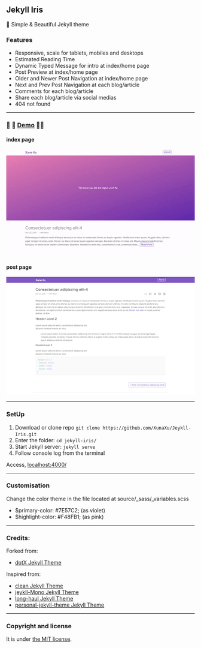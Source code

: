 ## Jekyll Iris

:gem: Simple & Beautiful Jekyll theme

### Features

- Responsive, scale for tablets, mobiles and desktops
- Estimated Reading Time 
- Dynamic Typed Message for intro at index/home page
- Post Preview at index/home page
- Older and Newer Post Navigation at index/home page
- Next and Prev Post Navigation at each blog/article
- Comments for each blog/article
- Share each blog/article via social medias
- 404 not found

---

### :hatched_chick: :hatched_chick: [Demo](https://xunaxu.github.io/Jeykll-Iris/) :hatched_chick::hatched_chick:

#### index page
![Jeykll-Iris - free Jekyll theme](/homepage.gif)

#### post page
![Post Page](/Screen-Shot-post.png)

---

### SetUp

1. Download or clone repo `git clone https://github.com/XunaXu/Jeykll-Iris.git`
2. Enter the folder: `cd jekyll-iris/`
3. Start Jekyll server: `jekyll serve` 
4. Follow console log from the terminal

Access, [localhost:4000/](http://localhost:4000/)

---

### Customisation

Change the color theme in the file located at source/_sass/_variables.scss 
* $primary-color: #7E57C2; (as violet) 
* $highlight-color: #F48FB1; (as pink)

---
### Credits:

Forked from:
* [dotX Jekyll Theme](https://github.com/nandomoreirame/dotX)

Inspired from:
* [clean Jekyll Theme](https://github.com/scotte/jekyll-clean)
* [jeykll-Mono Jekyll Theme](https://github.com/AkshayAgarwal007/Jekyll-Mono)
* [long-haul Jekyll Theme](https://github.com/brianmaierjr/long-haul)
* [personal-jekyll-theme Jekyll Theme](https://github.com/PanosSakkos/personal-jekyll-theme)

___

### Copyright and license

It is under [the MIT license](/LICENSE).


